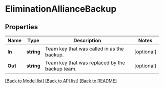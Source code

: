 # EliminationAllianceBackup

## Properties
Name | Type | Description | Notes
------------ | ------------- | ------------- | -------------
**In** | **string** | Team key that was called in as the backup. | [optional] 
**Out** | **string** | Team key that was replaced by the backup team. | [optional] 

[[Back to Model list]](../README.md#documentation-for-models) [[Back to API list]](../README.md#documentation-for-api-endpoints) [[Back to README]](../README.md)


